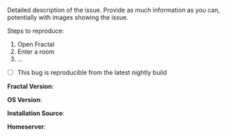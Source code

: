 Detailed description of the issue. Provide as much information as you can, potentially with images showing the issue.

Steps to reproduce:

1. Open Fractal
2. Enter a room
3. ...

* [ ] This bug is reproducible from the latest nightly build <!-- Check this box if the bug happens on Fractal's development version -->

**Fractal Version**: <!-- The version of Fractal you were using when the bug occurred. Check the "About Fractal" dialog for this information -->

**OS Version**: <!-- Operating system version, e.g. Fedora 31 -->

**Installation Source**: <!-- Where you installed Fractal from, e.g. Flathub, AUR, or distro repositories -->

**Homeserver**: <!-- The homeserver for your matrix account, e.g. matrix.org, gnome.org, … You can mention several of them if this is reproducible on multiple ones. -->

<!-- If you have a crash report, use the "Attach A File" button in the issue editor to attach it, or paste it in a code block below. -->
<!-- To create a code block, you surround the code with two lines with three "`" characters like so:

```
code goes here
```

-->
